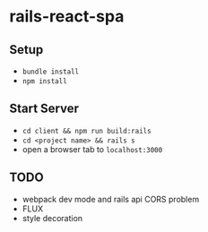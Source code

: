 # rails-react-spa

## Setup

- `bundle install`
- `npm install`

## Start Server

- `cd client && npm run build:rails`
- `cd <project name> && rails s`
- open a browser tab to `localhost:3000`

## TODO

- webpack dev mode and rails api CORS problem
- FLUX
- style decoration
